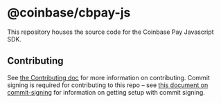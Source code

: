# @coinbase/cbpay-js

This repository houses the source code for the Coinbase Pay Javascript SDK.

## Contributing

See [the Contributing doc](./CONTRIBUTING.md) for more information on contributing. Commit signing is required for contributing to this repo – see [this document on commit-signing](./docs/commit-signing.md) for information on getting setup with commit signing.